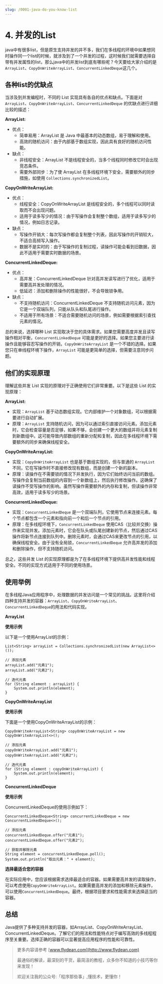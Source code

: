 ```yaml
---
slug: /0001-java-do-you-know-list
---
```


# 4. 并发的List


java中有很多list，但是原生支持并发的并不多，我们在多线程的环境中如果想同时操作同一个list的时候，就涉及到了一个并发的过程，这时候我们就需要选择自带有并发属性的list，那么java中的并发list到底有哪些呢？今天要给大家介绍的是`ArrayList`、`CopyOnWriteArrayList`、`ConcurrentLinkedDeque`这几个。

## 各种list的优缺点

当涉及到并发编程时，不同的 List 实现具有各自的优点和缺点。下面是对 `ArrayList`、`CopyOnWriteArrayList`、`ConcurrentLinkedDeque` 的优缺点进行详细比较的描述：

**ArrayList:**

* 优点：
  - 简单易用：ArrayList 是 Java 中最基本的动态数组，易于理解和使用。
  - 高效的随机访问：由于内部基于数组实现，因此具有良好的随机访问性能。
* 缺点：
  - 非线程安全：ArrayList 不是线程安全的，当多个线程同时修改它时会出现竞态条件。
  - 需要外部同步：为了使 ArrayList 在多线程环境下安全，需要额外的同步措施，如使用 `Collections.synchronizedList`。

**CopyOnWriteArrayList:**

* 优点：
  - 线程安全：CopyOnWriteArrayList 是线程安全的，多个线程可以同时读取而不会出现问题。
  - 适用于读多写少的情况：由于写操作会复制整个数组，适用于读多写少的情况，例如日志记录。
* 缺点：
  - 写操作开销大：每次写操作都会复制整个列表，因此写操作的开销较大，不适合高频写入操作。
  - 数据不是实时的：由于写操作的复制过程，读操作可能会看到旧数据，因此不适用于需要实时数据的场景。

**ConcurrentLinkedDeque:**

* 优点：
  - 高并发：ConcurrentLinkedDeque 针对高并发读写进行了优化，适用于需要高并发处理的情况。
  - 低延迟：添加和删除操作的性能很好，不会导致锁争用。
* 缺点：
  - 不支持随机访问：ConcurrentLinkedDeque 不支持随机访问元素，因为它是一个双端队列，只能从队头和队尾进行操作。
  - 不适用于所有场景：不适合需要随机访问的场景，例如需要根据索引查找元素的情况。


总的来说，选择哪种 List 实现取决于您的具体需求。如果您需要高度并发且读写操作相对平衡，`ConcurrentLinkedDeque` 可能是更好的选择。如果您主要进行读操作且能够容忍写操作的开销，`CopyOnWriteArrayList` 是一个不错的选择。如果您只在单线程环境下操作，`ArrayList` 可能是更简单的选择，但需要注意同步问题。

## 他们的实现原理

理解这些并发 List 实现的原理对于正确使用它们非常重要。以下是这些 List 的实现原理：

**ArrayList:**

- 实现：`ArrayList` 基于动态数组实现。它内部维护一个对象数组，可以根据需要进行自动扩展。
- 原理：`ArrayList` 支持随机访问，因为可以通过索引直接访问元素。添加元素时，它会检查容量是否足够，如果不够，会创建一个更大的数组并将元素复制到新数组中。这可能导致内部数组的重新分配和复制，因此在多线程环境下需要额外的同步来确保线程安全。

**CopyOnWriteArrayList:**

- 实现：`CopyOnWriteArrayList` 也是基于数组实现的，但与普通的 `ArrayList` 不同，它在写操作时不直接修改现有数组，而是创建一个新的副本。
- 原理：读操作在不需要锁的情况下并发执行，因为它们始终访问当前的数组。写操作会复制当前数组的内容到一个新数组上，然后执行修改操作。这确保了读操作不受写操作的影响。虽然写操作需要额外的内存和复制，但读操作非常高效，适用于读多写少的场景。

**ConcurrentLinkedDeque:**

- 实现：`ConcurrentLinkedDeque` 是一个双端队列，它使用节点来连接元素。每个节点都包含一个元素和指向前一个和后一个节点的引用。
- 原理：在多线程环境下，`ConcurrentLinkedDeque` 使用CAS（比较并交换）操作来实现并发。添加元素时，它会在队头或队尾创建新的节点，然后通过CAS操作将新节点连接到队列中。删除元素时，会通过CAS来更改节点的引用，以确保线程安全。由于没有全局锁，`ConcurrentLinkedDeque` 允许高并发的添加和删除操作，但不支持随机访问。


总之，这些并发 List 的实现原理都是为了在多线程环境下提供高并发性能和线程安全。不同的实现方式适用于不同的使用场景。

## 使用举例

在多线程Java应用程序中，处理数据的并发访问是一个常见的挑战。这里将介绍四种支持并发的容器：`ArrayList`、`CopyOnWriteArrayList`、`ConcurrentLinkedDeque`的用法和代码实现。

**ArrayList**

**使用示例**

以下是一个使用ArrayList的示例：

```
List<String> arrayList = Collections.synchronizedList(new ArrayList<>());

// 添加元素
arrayList.add("元素1");
arrayList.add("元素2");

// 迭代元素
for (String element : arrayList) {
    System.out.println(element);
}
```

**CopyOnWriteArrayList**

**使用示例**

下面是一个使用CopyOnWriteArrayList的示例：

```
CopyOnWriteArrayList<String> copyOnWriteArrayList = new CopyOnWriteArrayList<>();

// 添加元素
copyOnWriteArrayList.add("元素1");
copyOnWriteArrayList.add("元素2");

// 迭代元素
for (String element : copyOnWriteArrayList) {
    System.out.println(element);
}
```

**ConcurrentLinkedDeque**

**使用示例**

ConcurrentLinkedDeque的使用示例如下：

```
ConcurrentLinkedDeque<String> concurrentLinkedDeque = new ConcurrentLinkedDeque<>();

// 添加元素
concurrentLinkedDeque.offer("元素1");
concurrentLinkedDeque.offer("元素2");

// 获取并移除元素
String element = concurrentLinkedDeque.poll();
System.out.println("取出元素：" + element);
```

**选择最适合您的容器**

在实际应用中，您应该根据需求选择最适合的容器。如果需要高并发的读取操作，可以考虑使用`CopyOnWriteArrayList`。如果需要高并发的添加和移除元素操作，可以使用`ConcurrentLinkedDeque`。最终，根据项目要求和性能需求来选择适当的容器。

## 总结

Java提供了多种支持并发的容器，如ArrayList、CopyOnWriteArrayList、ConcurrentLinkedDeque。了解它们的用法和性能特点对于编写高效的多线程程序至关重要。选择正确的容器可以显著提高应用程序的性能和可靠性。

> 更多内容请参考 [www.flydean.com](http://www.flydean.com)
>
> 最通俗的解读，最深刻的干货，最简洁的教程，众多你不知道的小技巧等你来发现！
> 
> 欢迎关注我的公众号:「程序那些事」,懂技术，更懂你！
